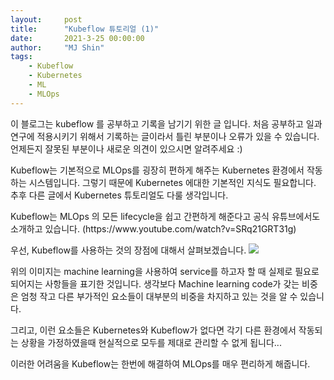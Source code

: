 ```yaml
---
layout:     post
title:      "Kubeflow 튜토리얼 (1)"
date:       2021-3-25 00:00:00
author:     "MJ Shin"
tags:
    - Kubeflow
    - Kubernetes
    - ML
    - MLOps
---
```


<p> 이 블로그는 kubeflow 를 공부하고 기록을 남기기 위한 글 입니다. 처음 공부하고 일과 연구에 적용시키기 위해서 기록하는 글이라서 틀린 부분이나 오류가 있을 수 있습니다. 언제든지 잘못된 부분이나 새로운 의견이 있으시면 알려주세요 :)

<p> Kubeflow는 기본적으로 MLOps를 굉장히 편하게 해주는 Kubernetes 환경에서 작동하는 시스템입니다. 그렇기 때문에 Kubernetes 에대한 기본적인 지식도 필요합니다. 추후 다른 글에서 Kubernetes 튜토리얼도 다룰 생각입니다.

<p> Kubeflow는 MLOps 의 모든 lifecycle을 쉽고 간편하게 해준다고 공식 유튜브에서도 소개하고 있습니다. (https://www.youtube.com/watch?v=SRq21GRT31g)

<p> 우선, Kubeflow를 사용하는 것의 장점에 대해서 살펴보겠습니다. 

<img src="/blog/170928.github.io/_images/ml_operation_overview.png">

<p> 위의 이미지는 machine learning을 사용하여 service를 하고자 할 때 실제로 필요로 되어지는 사항들을 표기한 것입니다. 생각보다 Machine learning code가 갖는 비중은 엄청 작고 다른 부가적인 요소들이 대부분의 비중을 차지하고 있는 것을 알 수 있습니다. 

<p> 그리고, 이런 요소들은 Kubernetes와 Kubeflow가 없다면 각기 다른 환경에서 작동되는 상황을 가정하였을때 현실적으로 모두를 제대로 관리할 수 없게 됩니다...

<p> 이러한 어려움을 Kubeflow는 한번에 해결하여 MLOps를 매우 편리하게 해줍니다.


